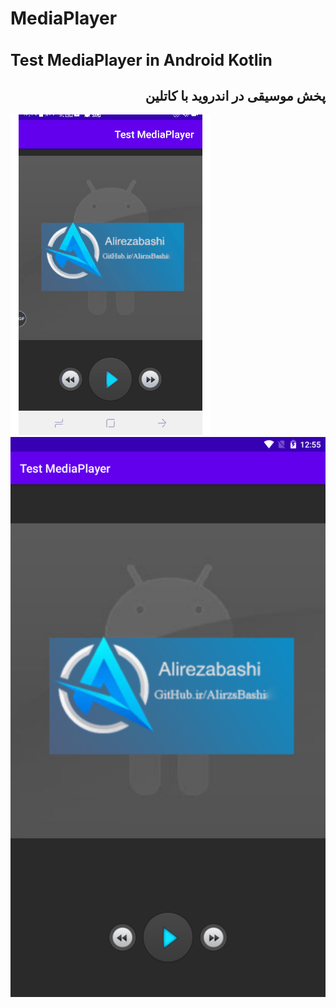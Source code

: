 # MediaPlayer
<h1 style="font-size:25px">Test MediaPlayer in Android Kotlin</1>
<h2 style="font-size20px" dir="rtl">
پخش موسیقی در اندروید با کاتلین
</h2>
<img src="git001.gif" alt="Test MediaPlayer in Android Kotlin" title="MediaPlayer">
<img src="scr001.png" alt="Test MediaPlayer in Android Kotlin" title="MediaPlayer">
